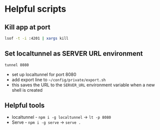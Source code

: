 # Helpful scripts

## Kill app at port

```bash
lsof -t -i :4201 | xargs kill
```

## Set localtunnel as SERVER URL environment

```bash
tunnel 8080
```

- set up localtunnel for port 8080
- add export line to `~/config/private/export.sh`
- this saves the URL to the `SERVER_URL` environment variable when a new shell is created

## Helpful tools

- localtunnel - `npm i -g localtunnel` ->  `lt -p 8080`
- Serve - `npm i -g serve` -> `serve .`
